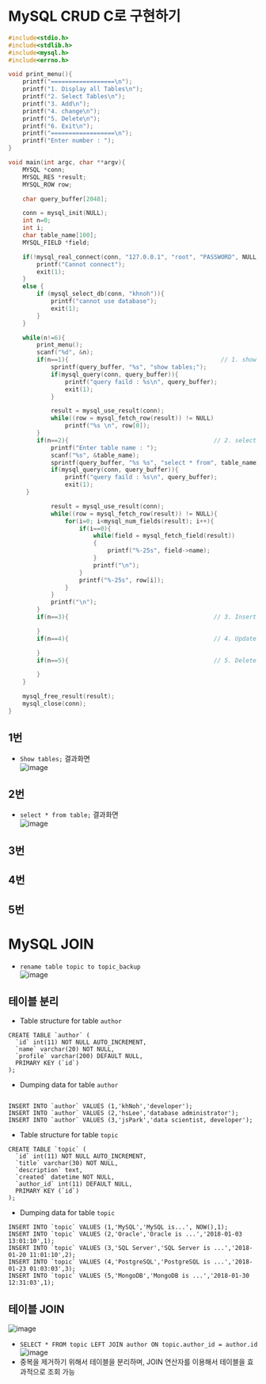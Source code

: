 # MySQL CRUD C로 구현하기 
```c
#include<stdio.h>
#include<stdlib.h>
#include<mysql.h>
#include<errno.h>

void print_menu(){
    printf("==================\n");
    printf("1. Display all Tables\n");
    printf("2. Select Tables\n");
    printf("3. Add\n");
    printf("4. change\n");
    printf("5. Delete\n");
    printf("6. Exit\n");
    printf("==================\n");
    printf("Enter number : ");
}

void main(int argc, char **argv){
    MYSQL *conn;
    MYSQL_RES *result;
    MYSQL_ROW row;

    char query_buffer[2048];

    conn = mysql_init(NULL);
    int n=0;
    int i;
    char table_name[100];
    MYSQL_FIELD *field;

    if(!mysql_real_connect(conn, "127.0.0.1", "root", "PASSWORD", NULL, 0, NULL, 0)){
        printf("Cannot connect");
        exit(1);
    }
    else {
        if (mysql_select_db(conn, "khnoh")){
            printf("cannot use database");
            exit(1);
        }
    }

    while(n!=6){
        print_menu();
        scanf("%d", &n);
        if(n==1){                                           // 1. show tables;
            sprintf(query_buffer, "%s", "show tables;");
            if(mysql_query(conn, query_buffer)){
                printf("query faild : %s\n", query_buffer);
                exit(1);
            }

            result = mysql_use_result(conn);
            while((row = mysql_fetch_row(result)) != NULL)
                printf("%s \n", row[0]);
        }
        if(n==2){                                         // 2. select * from table;
            printf("Enter table name : ");
            scanf("%s", &table_name);
            sprintf(query_buffer, "%s %s", "select * from", table_name);
            if(mysql_query(conn, query_buffer)){
                printf("query faild : %s\n", query_buffer);
                exit(1);
	 }

            result = mysql_use_result(conn);
            while((row = mysql_fetch_row(result)) != NULL){
                for(i=0; i<mysql_num_fields(result); i++){
                    if(i==0){
                        while(field = mysql_fetch_field(result))
                        {
                            printf("%-25s", field->name);
                        }
                        printf("\n");
                    }
                    printf("%-25s", row[i]);
                }
            }
            printf("\n");
        }
        if(n==3){                                         // 3. Insert into                             

        }
        if(n==4){                                         // 4. Update                             

        }
        if(n==5){                                         // 5. Delete                              

        }
    }

    mysql_free_result(result);
    mysql_close(conn);
}

```

## 1번
- `Show tables;` 결과화면 <br>
![image](https://user-images.githubusercontent.com/65120581/126948380-b7fd74d1-1de0-481b-a752-0d66b82273a3.png)

## 2번
- `select * from table;` 결과화면 <br>
![image](https://user-images.githubusercontent.com/65120581/126948495-6f96b1d2-d519-40a5-92e2-796a718a3a71.png)


## 3번

## 4번

## 5번

# MySQL JOIN 
- `rename table topic to topic_backup` <br>
![image](https://user-images.githubusercontent.com/65120581/126920967-d86cdd58-c986-4f94-be32-2d73ff36534c.png)

## 테이블 분리
- Table structure for table `author`
```mysql
CREATE TABLE `author` (
  `id` int(11) NOT NULL AUTO_INCREMENT,
  `name` varchar(20) NOT NULL,
  `profile` varchar(200) DEFAULT NULL,
  PRIMARY KEY (`id`)
);
```
- Dumping data for table `author`
```mysql
 
INSERT INTO `author` VALUES (1,'khNoh','developer');
INSERT INTO `author` VALUES (2,'hsLee','database administrator');
INSERT INTO `author` VALUES (3,'jsPark','data scientist, developer');
```
- Table structure for table `topic`
```mysql
CREATE TABLE `topic` (
  `id` int(11) NOT NULL AUTO_INCREMENT,
  `title` varchar(30) NOT NULL,
  `description` text,
  `created` datetime NOT NULL,
  `author_id` int(11) DEFAULT NULL,
  PRIMARY KEY (`id`)
);
```
-  Dumping data for table `topic`
```mysql
INSERT INTO `topic` VALUES (1,'MySQL','MySQL is...', NOW(),1);
INSERT INTO `topic` VALUES (2,'Oracle','Oracle is ...','2018-01-03 13:01:10',1);
INSERT INTO `topic` VALUES (3,'SQL Server','SQL Server is ...','2018-01-20 11:01:10',2);
INSERT INTO `topic` VALUES (4,'PostgreSQL','PostgreSQL is ...','2018-01-23 01:03:03',3);
INSERT INTO `topic` VALUES (5,'MongoDB','MongoDB is ...','2018-01-30 12:31:03',1);
```
## 테이블 JOIN <br>
![image](https://user-images.githubusercontent.com/65120581/126921728-7222480c-685e-4332-b51f-8959e72aeba2.png)

- `SELECT * FROM topic LEFT JOIN author ON topic.author_id = author.id`
![image](https://user-images.githubusercontent.com/65120581/126922038-df640e3e-6e6d-4c6a-bb63-8c49a8009e4b.png)
- 중복을 제거하기 위해서 테이블을 분리하며, JOIN 연산자를 이용해서 테이블을 효과적으로 조회 가능
